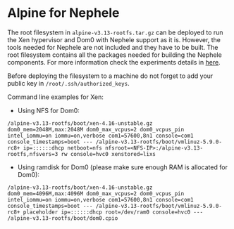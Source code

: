 # Alpine for Nephele
The root filesystem in `alpine-v3.13-rootfs.tar.gz` can be deployed to run the
Xen hypervisor and Dom0 with Nephele support as it is.  However, the tools
needed for Nephele are not included and they have to be built. The root
filesystem contains all the packages needed for building the Nephele
components. For more information check the experiments details in
[here](https://github.com/nephele-vm/experiments).

Before deploying the filesystem to a machine do not forget to add your public
key in `/root/.ssh/authorized_keys`.

Command line examples for Xen:

* Using NFS for Dom0:

```
/alpine-v3.13-rootfs/boot/xen-4.16-unstable.gz dom0_mem=2048M,max:2048M dom0_max_vcpus=2 dom0_vcpus_pin intel_iommu=on iommu=on,verbose com1=57600,8n1 console=com1 console_timestamps=boot --- /alpine-v3.13-rootfs/boot/vmlinuz-5.9.0-rc8+ ip=::::::dhcp netboot=nfs nfsroot=<NFS-IP>:/alpine-v3.13-rootfs,nfsvers=3 rw console=hvc0 xenstored=lixs
```

* Using ramdisk for Dom0 (please make sure enough RAM is allocated for Dom0):

```
/alpine-v3.13-rootfs/boot/xen-4.16-unstable.gz dom0_mem=4096M,max:4096M dom0_max_vcpus=2 dom0_vcpus_pin intel_iommu=on iommu=on,verbose com1=57600,8n1 console=com1 console_timestamps=boot --- /alpine-v3.13-rootfs/boot/vmlinuz-5.9.0-rc8+ placeholder ip=::::::dhcp root=/dev/ram0 console=hvc0 --- /alpine-v3.13-rootfs/boot/dom0.cpio
```
